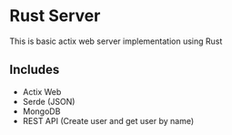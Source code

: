 # Rust Server

This is basic actix web server implementation using Rust

## Includes

- Actix Web
- Serde (JSON)
- MongoDB
- REST API (Create user and get user by name)
